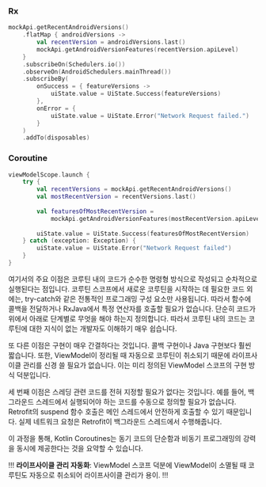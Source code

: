 
### Rx

```kotlin
mockApi.getRecentAndroidVersions()  
    .flatMap { androidVersions ->  
        val recentVersion = androidVersions.last()  
        mockApi.getAndroidVersionFeatures(recentVersion.apiLevel)  
    }  
    .subscribeOn(Schedulers.io())  
    .observeOn(AndroidSchedulers.mainThread())  
    .subscribeBy(  
        onSuccess = { featureVersions ->  
            uiState.value = UiState.Success(featureVersions)  
        },  
        onError = {  
            uiState.value = UiState.Error("Network Request failed.")  
        }  
    )  
    .addTo(disposables)
```

### Coroutine

```kotlin
viewModelScope.launch {  
    try {  
        val recentVersions = mockApi.getRecentAndroidVersions()  
        val mostRecentVersion = recentVersions.last()  
  
        val featuresOfMostRecentVersion =  
            mockApi.getAndroidVersionFeatures(mostRecentVersion.apiLevel)  
  
        uiState.value = UiState.Success(featuresOfMostRecentVersion)  
    } catch (exception: Exception) {  
        uiState.value = UiState.Error("Network Request failed")  
    }  
}
```


여기서의 주요 이점은 코루틴 내의 코드가 순수한 명령형 방식으로 작성되고 순차적으로 실행된다는 점입니다. 코루틴 스코프에서 새로운 코루틴을 시작하는 데 필요한 코드 외에는, try-catch와 같은 전통적인 프로그래밍 구성 요소만 사용됩니다. 따라서 함수에 콜백을 전달하거나 RxJava에서 특정 연산자를 호출할 필요가 없습니다. 단순히 코드가 위에서 아래로 단계별로 무엇을 해야 하는지 정의합니다. 따라서 코루틴 내의 코드는 코루틴에 대한 지식이 없는 개발자도 이해하기 매우 쉽습니다.

또 다른 이점은 구현이 매우 간결하다는 것입니다. 콜백 구현이나 Java 구현보다 훨씬 짧습니다. 또한, ViewModel이 정리될 때 자동으로 코루틴이 취소되기 때문에 라이프사이클 관리를 신경 쓸 필요가 없습니다. 이는 미리 정의된 ViewModel 스코프의 구현 방식 덕분입니다.

세 번째 이점은 스레딩 관련 코드를 전혀 지정할 필요가 없다는 것입니다. 예를 들어, 백그라운드 스레드에서 실행되어야 하는 코드를 수동으로 정의할 필요가 없습니다. Retrofit의 suspend 함수 호출은 메인 스레드에서 안전하게 호출할 수 있기 때문입니다. 실제 네트워크 요청은 Retrofit이 백그라운드 스레드에서 수행해줍니다.

이 과정을 통해, Kotlin Coroutines는 동기 코드의 단순함과 비동기 프로그래밍의 강력을 동시에 제공한다는 것을 요약할 수 있습니다.


!!! **라이프사이클 관리 자동화**: ViewModel 스코프 덕분에 ViewModel이 소멸될 때 코루틴도 자동으로 취소되어 라이프사이클 관리가 용이. !!!